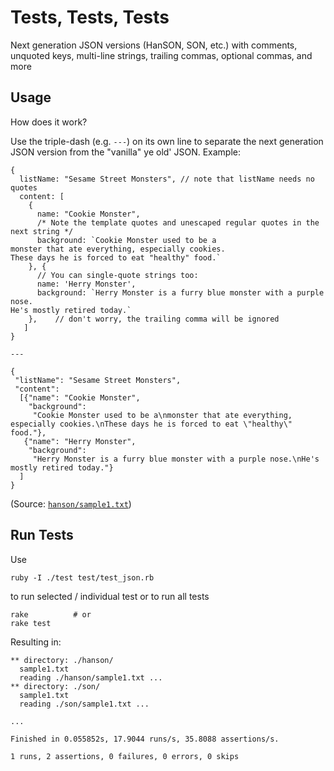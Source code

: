 
# Tests, Tests, Tests

Next generation JSON versions (HanSON, SON, etc.) with comments, unquoted keys, multi-line strings, trailing commas, optional commas, and more


## Usage

How does it work?

Use the triple-dash (e.g. `---`) on its own line to separate
the next generation JSON version from the "vanilla" ye old' JSON. Example:


```
{
  listName: "Sesame Street Monsters", // note that listName needs no quotes
  content: [
    {
      name: "Cookie Monster",
      /* Note the template quotes and unescaped regular quotes in the next string */
      background: `Cookie Monster used to be a
monster that ate everything, especially cookies.
These days he is forced to eat "healthy" food.`
    }, {
      // You can single-quote strings too:
      name: 'Herry Monster',
      background: `Herry Monster is a furry blue monster with a purple nose.
He's mostly retired today.`
    },    // don't worry, the trailing comma will be ignored
   ]
}

---

{
 "listName": "Sesame Street Monsters",
 "content":
  [{"name": "Cookie Monster",
    "background":
     "Cookie Monster used to be a\nmonster that ate everything, especially cookies.\nThese days he is forced to eat \"healthy\" food."},
   {"name": "Herry Monster",
    "background":
     "Herry Monster is a furry blue monster with a purple nose.\nHe's mostly retired today."}
  ]
}
```

(Source: [`hanson/sample1.txt`](https://github.com/datatxt/json-next-tests/blob/master/hanson/sample1.txt))


## Run Tests

Use

```
ruby -I ./test test/test_json.rb
```

to run selected / individual test or to run
all tests

```
rake          # or
rake test
```


Resulting in:

```
** directory: ./hanson/
  sample1.txt
  reading ./hanson/sample1.txt ...
** directory: ./son/
  sample1.txt
  reading ./son/sample1.txt ...

...

Finished in 0.055852s, 17.9044 runs/s, 35.8088 assertions/s.

1 runs, 2 assertions, 0 failures, 0 errors, 0 skips
```
